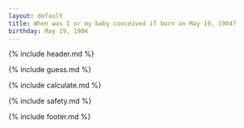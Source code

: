 ```yaml
---
layout: default
title: When was I or my baby conceived if born on May 19, 1904?
birthday: May 19, 1904
---
```


{% include header.md %}

{% include guess.md %}

{% include calculate.md %}

{% include safety.md %}

{% include footer.md %}



